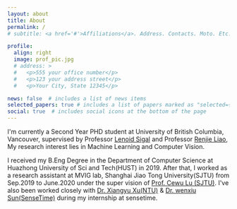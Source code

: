 ```yaml
---
layout: about
title: About
permalink: /
# subtitle: <a href='#'>Affiliations</a>. Address. Contacts. Moto. Etc.

profile:
  align: right
  image: prof_pic.jpg
  # address: >
  #   <p>555 your office number</p>
  #   <p>123 your address street</p>
  #   <p>Your City, State 12345</p>

news: false  # includes a list of news items
selected_papers: true # includes a list of papers marked as "selected={true}"
social: true  # includes social icons at the bottom of the page
---
```


I'm currently a Second Year PHD student at University of British Columbia, Vancouver, supervised by Professor [Lenoid Sigal](https://www.cs.ubc.ca/~lsigal/) and Professor [Renjie Liao](https://lrjconan.github.io/), My research interest lies in  Machine Learning and Computer Vision.

I received my B.Eng Degree in the Department of Computer Science at Huazhong University of Sci and Tech(HUST) in 2019. After that, I worked as a research assistant at MVIG lab, Shanghai Jiao Tong University(SJTU) from Sep.2019 to June.2020 under the super vision of [Prof. Cewu Lu (SJTU)](https://www.mvig.org/). I've also been worked closely with [Dr. Xiangyu Xu(NTU)](https://sites.google.com/view/xiangyuxu) & [Dr. wenxiu Sun(SenseTime)](http://wenxiusun.com/) during my internship at sensetime.

<!-- Write your biography here. Tell the world about yourself. Link to your favorite [subreddit](http://reddit.com). You can put a picture in, too. The code is already in, just name your picture `prof_pic.jpg` and put it in the `img/` folder.

Put your address / P.O. box / other info right below your picture. You can also disable any these elements by editing `profile` property of the YAML header of your `_pages/about.md`. Edit `_bibliography/papers.bib` and Jekyll will render your [publications page](/al-folio/publications/) automatically.

Link to your social media connections, too. This theme is set up to use [Font Awesome icons](http://fortawesome.github.io/Font-Awesome/) and [Academicons](https://jpswalsh.github.io/academicons/), like the ones below. Add your Facebook, Twitter, LinkedIn, Google Scholar, or just disable all of them. -->
